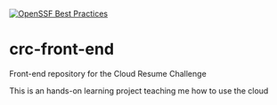 [![OpenSSF Best Practices](https://bestpractices.coreinfrastructure.org/projects/7140/badge)](https://bestpractices.coreinfrastructure.org/projects/7140)

# crc-front-end
Front-end repository for the Cloud Resume Challenge

This is an hands-on learning project teaching me how to use the cloud
